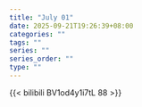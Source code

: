 ```yaml
---
title: "July 01"
date: 2025-09-21T19:26:39+08:00
categories: ""
tags: ""
series: ""
series_order: ""
type: ""
---
```



{{< bilibili BV1od4y1i7tL 88 >}}


